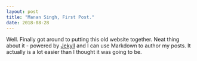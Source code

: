 ```yaml
---
layout: post
title: "Manan Singh, First Post."
date: 2018-08-28
---
```


Well. Finally got around to putting this old website together. Neat thing about it - powered by [Jekyll](http://jekyllrb.com) and I can use Markdown to author my posts. It actually is a lot easier than I thought it was going to be.
